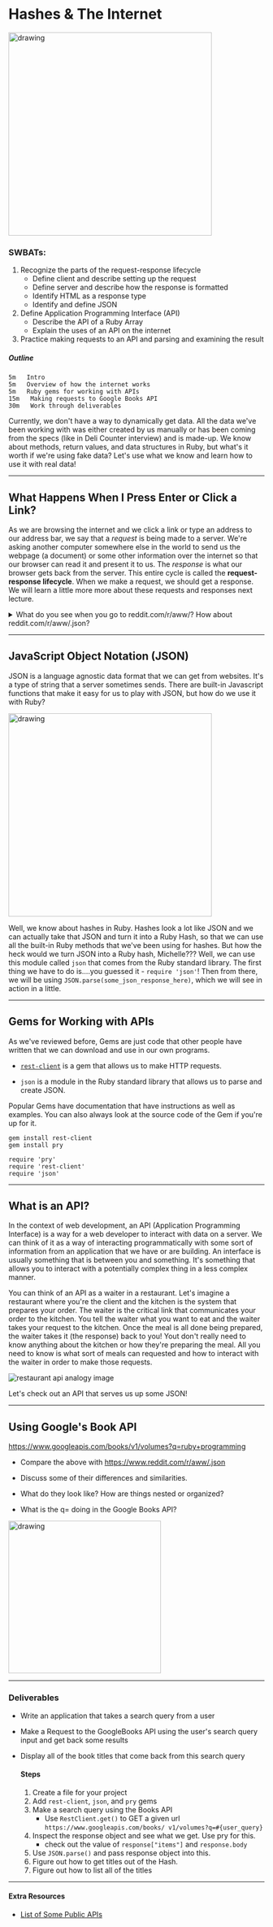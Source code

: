 # Hashes & The Internet

<img src="pics/bug.png" alt="drawing" width="400"/>


### SWBATs:    
1. Recognize the parts of the request-response lifecycle
    - Define client and describe setting up the request
    - Define server and describe how the response is formatted
    - Identify HTML as a response type
    - Identify and define JSON
2. Define Application Programming Interface (API)
    - Describe the API of a Ruby Array
    - Explain the uses of an API on the internet
3. Practice making requests to an API and parsing and examining the result


#####  Outline
    5m   Intro
    5m   Overview of how the internet works
    5m   Ruby gems for working with APIs
    15m   Making requests to Google Books API
    30m   Work through deliverables
      


Currently, we don't have a way to dynamically get data. All the data we've been working with was either created by us manually or has been coming from the specs (like in Deli Counter interview) and is made-up. We know about methods, return values, and data structures in Ruby, but what's it worth if we're using fake data? Let's use what we know and learn how to use it with real data!

___

## What Happens When I Press Enter or Click a Link?

As we are browsing the internet and we click a link or type an address to our address bar, we say that a *request* is being made to a server. We're asking another computer somewhere else in the world to send us the webpage (a document) or some other information over the internet so that our browser can read it and present it to us. The _response_ is what our browser gets back from the server. This entire cycle is called the **request-response lifecycle**. When we make a request, we should get a response. We will learn a little more more about these requests and responses next lecture.

<p>
<details>
<summary>What do you see when you go to reddit.com/r/aww/? How about reddit.com/r/aww/.json?</summary>
<pre>
reddit.com/r/aww - a subreddit with posts about cute animals!

reddit.com/r/aww/.json - Woah! What is this? It looks like a hash, doesn't it? It's actually JSON though! Try to describe the structure based on your knowledge of Ruby hashes.
</pre>
</details>
</p>

___

## JavaScript Object Notation (JSON)

JSON is a language agnostic data format that we can get from websites. It's a type of string that a server sometimes sends. There are built-in Javascript functions that make it easy for us to play with JSON, but how do we use it with Ruby?

<img src="pics/json-everywhere.jpg" alt="drawing" width="400"/>

Well, we know about hashes in Ruby. Hashes look a lot like JSON and we can actually take that JSON and turn it into a Ruby Hash, so that we can use all the built-in Ruby methods that we've been using for hashes. But how the heck would we turn JSON into a Ruby hash, Michelle??? Well, we can use this module called `json` that comes from the Ruby standard library. The first thing we have to do is....you guessed it - `require 'json'`! Then from there, we will be using `JSON.parse(some_json_response_here)`, which we will see in action in a little.

___

## Gems for Working with APIs

As we've reviewed before, Gems are just code that other people have written that we can download and use in our own programs.

- [`rest-client`](https://github.com/rest-client/rest-client) is a gem that allows us to make HTTP requests.

- `json` is a module in the Ruby standard library that allows us to parse and create JSON.

Popular Gems have documentation that have instructions as well as examples. You can also always look at the source code of the Gem if you're up for it.

```
gem install rest-client
gem install pry
```
```
require 'pry'
require 'rest-client'
require 'json'
```

___

## What is an API?

In the context of web development, an API (Application Programming Interface) is a way for a web developer to interact with data on a server. We can think of it as a way of interacting programmatically with some sort of information from an application that we have or are building. An interface is usually something that is between you and something. It's something that allows you to interact with a potentially complex thing in a less complex manner.

You can think of an API as a waiter in a restaurant. Let's imagine a restaurant where you're the client and the kitchen is the system that prepares your order. The waiter is the critical link that communicates your order to the kitchen. You tell the waiter what you want to eat and the waiter takes your request to the kitchen. Once the meal is all done being prepared, the waiter takes it (the response) back to you! Yout don't really need to know anything about the kitchen or how they're preparing the meal. All you need to know is what sort of meals can requested and how to interact with the waiter in order to make those requests. 

![restaurant api analogy image](pics/restaurant-analogy.png)

Let's check out an API that serves us up some JSON!

___

## Using Google's Book API

https://www.googleapis.com/books/v1/volumes?q=ruby+programming

- Compare the above with https://www.reddit.com/r/aww/.json

- Discuss some of their differences and similarities.

- What do they look like? How are things nested or organized?

- What is the q= doing in the Google Books API?


<img src="pics/IMG_3188.jpg" alt="drawing" width="300"/>

___

### Deliverables
- Write an application that takes a search query from a user
- Make a Request to the GoogleBooks API using the user's search query input and get back some results
- Display all of the book titles that come back from this search query

    #### Steps
    1. Create a file for your project
    2. Add `rest-client`, `json`, and `pry` gems
    3. Make a search query using the Books API
        - Use `RestClient.get()` to GET a given url `https://www.googleapis.com/books/ v1/volumes?q=#{user_query}`
    4. Inspect the response object and see what we get. Use pry for this.
        - check out the value of `response["items"]` and `response.body`
    5. Use `JSON.parse()` and pass response object into this.
    6. Figure out how to get titles out of the Hash.
    7. Figure out how to list all of the titles

___

#### Extra Resources
- [List of Some Public APIs](https://github.com/public-apis/public-apis)

